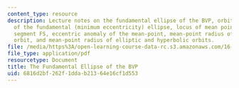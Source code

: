 ```yaml
---
content_type: resource
description: Lecture notes on the fundamental ellipse of the BVP, orbital elements
  of the fundamental (minimum eccentricity) ellipse, locus of mean points, the line
  segment FS, eccentric anomaly of the mean-point, mean-point radius of the parabolic
  orbit, and mean-point radius of elliptic and hyperbolic orbits.
file: /media/https%3A/open-learning-course-data-rc.s3.amazonaws.com/16-346-astrodynamics-fall-2008/6816d2bf262f1ddab21364e16cf1d553_lec_15.pdf
file_type: application/pdf
resourcetype: Document
title: The Fundamental Ellipse of the BVP
uid: 6816d2bf-262f-1dda-b213-64e16cf1d553
---
```

